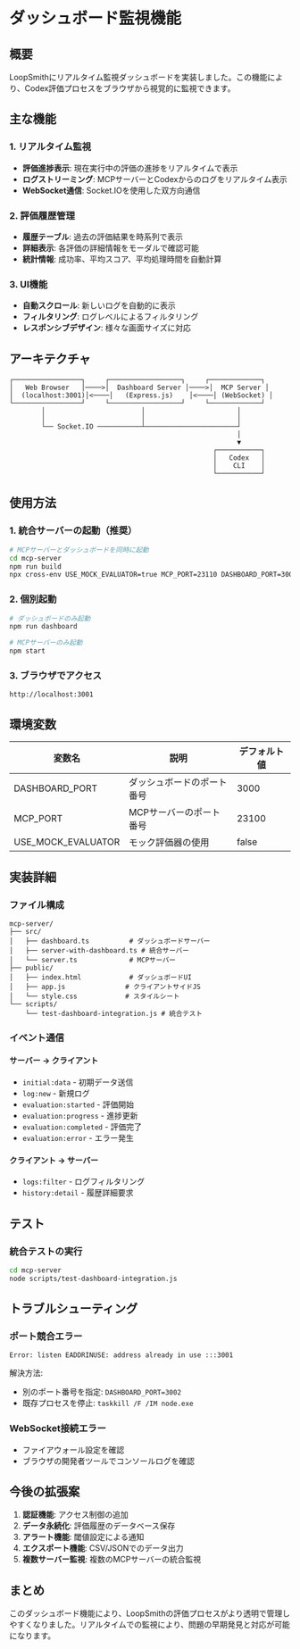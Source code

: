# ダッシュボード監視機能

## 概要
LoopSmithにリアルタイム監視ダッシュボードを実装しました。この機能により、Codex評価プロセスをブラウザから視覚的に監視できます。

## 主な機能

### 1. リアルタイム監視
- **評価進捗表示**: 現在実行中の評価の進捗をリアルタイムで表示
- **ログストリーミング**: MCPサーバーとCodexからのログをリアルタイム表示
- **WebSocket通信**: Socket.IOを使用した双方向通信

### 2. 評価履歴管理
- **履歴テーブル**: 過去の評価結果を時系列で表示
- **詳細表示**: 各評価の詳細情報をモーダルで確認可能
- **統計情報**: 成功率、平均スコア、平均処理時間を自動計算

### 3. UI機能
- **自動スクロール**: 新しいログを自動的に表示
- **フィルタリング**: ログレベルによるフィルタリング
- **レスポンシブデザイン**: 様々な画面サイズに対応

## アーキテクチャ

```
┌─────────────────┐     ┌──────────────────┐     ┌─────────────┐
│   Web Browser   │────>│  Dashboard Server │────>│  MCP Server │
│  (localhost:3001)│<────│   (Express.js)    │<────│ (WebSocket) │
└─────────────────┘     └──────────────────┘     └─────────────┘
        │                        │                       │
        │                        │                       │
        └── Socket.IO ───────────┴───────────────────────┘
                                                         │
                                                         ▼
                                                   ┌───────────┐
                                                   │   Codex   │
                                                   │    CLI    │
                                                   └───────────┘
```

## 使用方法

### 1. 統合サーバーの起動（推奨）
```bash
# MCPサーバーとダッシュボードを同時に起動
cd mcp-server
npm run build
npx cross-env USE_MOCK_EVALUATOR=true MCP_PORT=23110 DASHBOARD_PORT=3001 npm run start:integrated
```

### 2. 個別起動
```bash
# ダッシュボードのみ起動
npm run dashboard

# MCPサーバーのみ起動  
npm start
```

### 3. ブラウザでアクセス
```
http://localhost:3001
```

## 環境変数

| 変数名 | 説明 | デフォルト値 |
|--------|------|------------|
| DASHBOARD_PORT | ダッシュボードのポート番号 | 3000 |
| MCP_PORT | MCPサーバーのポート番号 | 23100 |
| USE_MOCK_EVALUATOR | モック評価器の使用 | false |

## 実装詳細

### ファイル構成
```
mcp-server/
├── src/
│   ├── dashboard.ts          # ダッシュボードサーバー
│   ├── server-with-dashboard.ts # 統合サーバー
│   └── server.ts             # MCPサーバー
├── public/
│   ├── index.html            # ダッシュボードUI
│   ├── app.js               # クライアントサイドJS
│   └── style.css            # スタイルシート
└── scripts/
    └── test-dashboard-integration.js # 統合テスト
```

### イベント通信

#### サーバー → クライアント
- `initial:data` - 初期データ送信
- `log:new` - 新規ログ
- `evaluation:started` - 評価開始
- `evaluation:progress` - 進捗更新  
- `evaluation:completed` - 評価完了
- `evaluation:error` - エラー発生

#### クライアント → サーバー
- `logs:filter` - ログフィルタリング
- `history:detail` - 履歴詳細要求

## テスト

### 統合テストの実行
```bash
cd mcp-server
node scripts/test-dashboard-integration.js
```

## トラブルシューティング

### ポート競合エラー
```
Error: listen EADDRINUSE: address already in use :::3001
```
解決方法:
- 別のポート番号を指定: `DASHBOARD_PORT=3002`
- 既存プロセスを停止: `taskkill /F /IM node.exe`

### WebSocket接続エラー
- ファイアウォール設定を確認
- ブラウザの開発者ツールでコンソールログを確認

## 今後の拡張案

1. **認証機能**: アクセス制御の追加
2. **データ永続化**: 評価履歴のデータベース保存
3. **アラート機能**: 閾値設定による通知
4. **エクスポート機能**: CSV/JSONでのデータ出力
5. **複数サーバー監視**: 複数のMCPサーバーの統合監視

## まとめ
このダッシュボード機能により、LoopSmithの評価プロセスがより透明で管理しやすくなりました。リアルタイムでの監視により、問題の早期発見と対応が可能になります。